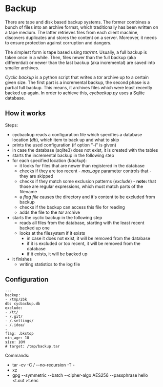 
# Backup
There are tape and disk based backup systems. 
The former combines a bunch of files into an archive format, which traditionally has been written on a tape medium.
The latter retrieves files from each client machine, discovers duplicates and stores the content on a server. 
Moreover, it needs to ensure protection against corruption and dangers.

The simplest form is tape based using *tar/rmt*. 
Usually, a full backup is taken once in a while. 
Then, files newer than the full backup (aka differential) or 
    newer than the last backup (aka incremental) are saved into smaller archives.

*Cyclic backup* is a python script that writes a *tar* archive up to a certain given size.
The first part is a incremental backup, the second phase is a partial full backup. 
This means, it archives files which were least recently backed up again.
In order to achieve this, *cycbackup.py* uses a Sqlite database.

## How it works

Steps:
* cycbackup reads a configuration file which specifies a database location (*db*), 
which item to back up and what to skip
* prints the used configuration (if option "-i" is given)
* in case the database (sqlite3) does not exist, it is created with the tables
* starts the incremental backup in the following step
* for each specified location (*backup*):
    * it looks for files that are newer than registered in the database
    * checks if they are too recent - *max_age* parameter controls that - they are skipped
    * checks if they match some exclusion patterns (*exclude*) - 
        **note:** that those are regular expressions, which must match parts of the filename
    * a *flag file* causes the directory and it's content to be excluded from backup
    * checks if the backup can access this file for reading
    * adds the file to the *tar* archive
* starts the cyclic backup in the following step
    * reads all files from the database, starting with the least recent backed up one
    * looks at the filesystem if it exists
        * in case it does not exist, it will be removed from the database
        * if it is excluded or too recent, it will be removed from the database
        * if it exists, it will be backed up
* it finishes
    * writing statistics to the log file
    
## Configuration
~~~
---
backup:
- /tmp/2bk
db: cycbackup.db
exclude:
- /tt/
- /.git/
- /.settings/
- /.idea/
- 
flag: .bkstop
min_age: 10
size: 10M
# target: /tmp/backup.tar
~~~

Commands:
* tar -cv -C / --no-recursion -T -
* xz
* gpg --symmetric --batch --cipher-algo AES256 --passphrase hello <t.out >t.enc
